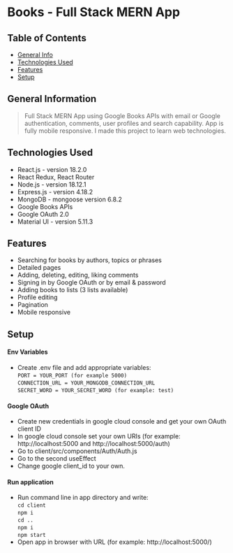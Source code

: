 # Books - Full Stack MERN App

## Table of Contents
* [General Info](#general-information)
* [Technologies Used](#technologies-used)
* [Features](#features)
* [Setup](#setup)

## General Information
> Full Stack MERN App using Google Books APIs with email or Google authentication, 
> comments, user profiles and search capability. 
> App is fully mobile responsive. I made this project to learn web technologies. <br/> 

## Technologies Used
- React.js - version 18.2.0
- React Redux, React Router
- Node.js - version 18.12.1
- Express.js - version 4.18.2
- MongoDB - mongoose version 6.8.2
- Google Books APIs
- Google OAuth 2.0
- Material UI - version 5.11.3

## Features
- Searching for books by authors, topics or phrases
- Detailed pages
- Adding, deleting, editing, liking comments
- Signing in by Google OAuth or by email & password
- Adding books to lists (3 lists available)
- Profile editing
- Pagination
- Mobile responsive

## Setup
#### Env Variables
- Create .env file and add appropriate variables: <br/>
`PORT = YOUR_PORT (for example 5000)` <br/>
`CONNECTION_URL = YOUR_MONGODB_CONNECTION_URL` <br/>
`SECRET_WORD = YOUR_SECRET_WORD (for example: test)`
#### Google OAuth
- Create new credentials in google cloud console and get your own OAuth client ID
- In google cloud console set your own URIs (for example: http://localhost:5000 and http://localhost:5000/auth)
- Go to client/src/components/Auth/Auth.js 
- Go to the second useEffect 
- Change google client_id to your own.
#### Run application
- Run command line in app directory and write: <br/>
`cd client` <br/>
`npm i` <br/>
`cd ..` <br/>
`npm i` <br/>
`npm start`
- Open app in browser with URL (for example: http://localhost:5000/)
